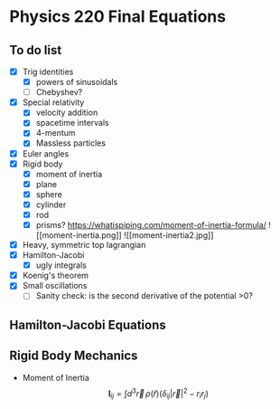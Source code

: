 # Physics 220 Final Equations
## To do list
- [x] Trig identities
	- [x] powers of sinusoidals
	- [ ] Chebyshev?
- [x] Special relativity
	- [x] velocity addition
	- [x] spacetime intervals
	- [x] 4-mentum
	- [x] Massless particles
- [x] Euler angles
- [x] Rigid body
	- [x] moment of inertia
	- [x] plane
	- [x] sphere
	- [x] cylinder
	- [x] rod
	- [x] prisms?
https://whatispiping.com/moment-of-inertia-formula/
![[moment-inertia.png]]
![[moment-inertia2.jpg]]
- [x] Heavy, symmetric top lagrangian
- [x] Hamilton-Jacobi
	- [x] ugly integrals
- [x] Koenig's theorem
- [x] Small oscillations
	- [ ] Sanity check: is the second derivative of the potential >0?
## Hamilton-Jacobi Equations
## Rigid Body Mechanics
- Moment of Inertia $$\mathbf{I}_{ij}= \int d^{3}\vec{r} \, \rho(\hat{r}) \left( \delta_{ij} \left| \vec{r} \right| ^{2} - r_{i}r_{j} \right) $$